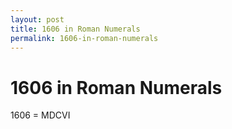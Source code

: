 ```yaml
---
layout: post
title: 1606 in Roman Numerals
permalink: 1606-in-roman-numerals
---
```


# 1606 in Roman Numerals

1606 = MDCVI
